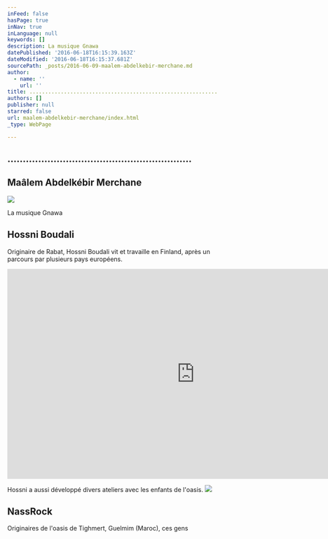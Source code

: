 ```yaml
---
inFeed: false
hasPage: true
inNav: true
inLanguage: null
keywords: []
description: La musique Gnawa
datePublished: '2016-06-18T16:15:39.163Z'
dateModified: '2016-06-18T16:15:37.681Z'
sourcePath: _posts/2016-06-09-maalem-abdelkebir-merchane.md
author:
  - name: ''
    url: ''
title: ............................................................
authors: []
publisher: null
starred: false
url: maalem-abdelkebir-merchane/index.html
_type: WebPage

---
```

## ............................................................

## Maâlem Abdelkébir Merchane
![](https://the-grid-user-content.s3-us-west-2.amazonaws.com/b31162bc-fa8b-4bb0-b956-21513328a776.jpg)

La musique Gnawa

## Hossni Boudali

Originaire de Rabat, Hossni Boudali vit et travaille en Finland, après un parcours par plusieurs pays européens.

<iframe src="https://cdn.embedly.com/widgets/media.html?src=https%3A%2F%2Fwww.youtube.com%2Fembed%2Fj9IggH5wQcc%3Ffeature%3Doembed&amp;url=http%3A%2F%2Fwww.youtube.com%2Fwatch%3Fv%3Dj9IggH5wQcc&amp;image=https%3A%2F%2Fi.ytimg.com%2Fvi%2Fj9IggH5wQcc%2Fhqdefault.jpg&amp;key=b7d04c9b404c499eba89ee7072e1c4f7&amp;type=text%2Fhtml&amp;schema=youtube" width="854" height="480" scrolling="no" frameborder="0" allowfullscreen="" style=""></iframe>

Hossni a aussi développé divers ateliers avec les enfants de l'oasis.
![](https://the-grid-user-content.s3-us-west-2.amazonaws.com/67dcaff8-3d93-4296-855b-4e3e82e58456.jpg)

## NassRock

Originaires de l'oasis de Tighmert, Guelmim (Maroc), ces gens